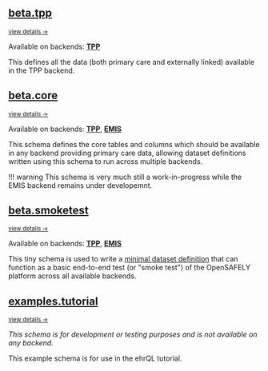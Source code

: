 ## [beta.tpp](./beta.tpp/)
<small class="subtitle">
  <a href="./beta.tpp/"> view details → </a>
</small>

Available on backends: [**TPP**](../backends#tpp)

This defines all the data (both primary care and externally linked) available in the TPP
backend.

## [beta.core](./beta.core/)
<small class="subtitle">
  <a href="./beta.core/"> view details → </a>
</small>

Available on backends: [**TPP**](../backends#tpp), [**EMIS**](../backends#emis)

This schema defines the core tables and columns which should be available in any backend
providing primary care data, allowing dataset definitions written using this schema to
run across multiple backends.

!!! warning
    This schema is very much still a work-in-progress while the EMIS backend remains
    under developemnt.

## [beta.smoketest](./beta.smoketest/)
<small class="subtitle">
  <a href="./beta.smoketest/"> view details → </a>
</small>

Available on backends: [**TPP**](../backends#tpp), [**EMIS**](../backends#emis)

This tiny schema is used to write a [minimal dataset definition][smoketest_repo] that
can function as a basic end-to-end test (or "smoke test") of the OpenSAFELY platform
across all available backends.

[smoketest_repo]: https://github.com/opensafely/test-age-distribution

## [examples.tutorial](./examples.tutorial/)
<small class="subtitle">
  <a href="./examples.tutorial/"> view details → </a>
</small>

_This schema is for development or testing purposes and is not available on any backend._

This example schema is for use in the ehrQL tutorial.
